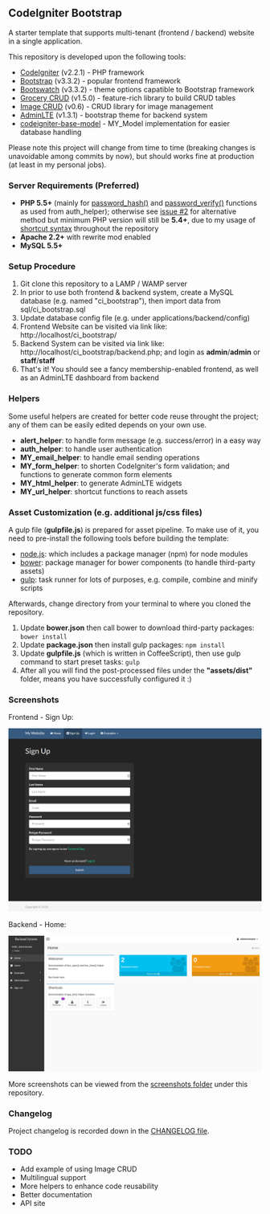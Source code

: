 ## CodeIgniter Bootstrap

A starter template that supports multi-tenant (frontend / backend) website in a single application.

This repository is developed upon the following tools: 
* [CodeIgniter](http://www.codeigniter.com/) (v2.2.1) - PHP framework
* [Bootstrap](http://getbootstrap.com/) (v3.3.2) - popular frontend framework
* [Bootswatch](http://bootswatch.com/) (v3.3.2) - theme options capatible to Bootstrap framework
* [Grocery CRUD](http://www.grocerycrud.com/) (v1.5.0) - feature-rich library to build CRUD tables
* [Image CRUD](http://www.grocerycrud.com/image-crud) (v0.6) - CRUD library for image management
* [AdminLTE](https://github.com/almasaeed2010/AdminLTE) (v1.3.1) - bootstrap theme for backend system
* [codeigniter-base-model](https://github.com/jamierumbelow/codeigniter-base-model) - MY_Model implementation for easier database handling 

Please note this project will change from time to time (breaking changes is unavoidable among commits by now), but should works fine at production (at least in my personal jobs). 


### Server Requirements (Preferred)

* **PHP 5.5+** (mainly for [password_hash()](http://php.net/manual/en/function.password-hash.php) and [password_verify()](http://php.net/manual/en/function.password-verify.php) functions as used from auth_helper); otherwise see [issue #2](https://github.com/waifung0207/ci_bootstrap/issues/2) for alternative method but minimum PHP version will still be **5.4+**, due to my usage of [shortcut syntax](http://php.net/manual/en/migration54.new-features.php) throughout the repository
* **Apache 2.2+** with rewrite mod enabled
* **MySQL 5.5+**


### Setup Procedure

1. Git clone this repository to a LAMP / WAMP server
2. In prior to use both frontend & backend system, create a MySQL database (e.g. named "ci_bootstrap"), then import data from sql/ci_bootstrap.sql
3. Update database config file (e.g. under applications/backend/config)
4. Frontend Website can be visited via link like: http://localhost/ci_bootstrap/
5. Backend System can be visited via link like: http://localhost/ci_bootstrap/backend.php; and login as **admin**/**admin** or **staff**/**staff**
6. That's it! You should see a fancy membership-enabled frontend, as well as an AdminLTE dashboard from backend


### Helpers

Some useful helpers are created for better code reuse throught the project; any of them can be easily edited depends on your own use. 

* **alert_helper**: to handle form message (e.g. success/error) in a easy way
* **auth_helper**: to handle user authentication
* **MY_email_helper**: to handle email sending operations
* **MY_form_helper**: to shorten CodeIgniter's form validation; and functions to generate common form elements
* **MY_html_helper**: to generate AdminLTE widgets
* **MY_url_helper**: shortcut functions to reach assets


### Asset Customization (e.g. additional js/css files)

A gulp file (**gulpfile.js**) is prepared for asset pipeline. To make use of it, you need to pre-install the following tools before building the template:

* [node.js](http://nodejs.org/): which includes a package manager (npm) for node modules
* [bower](http://bower.io/): package manager for bower components (to handle third-party assets)
* [gulp](http://gulpjs.com/): task runner for lots of purposes, e.g. compile, combine and minify scripts

Afterwards, change directory from your terminal to where you cloned the repository.

1. Update **bower.json** then call bower to download third-party packages: ```bower install```
2. Update **package.json** then install gulp packages: ```npm install```
3. Update **gulpfile.js** (which is written in CoffeeScript), then use gulp command to start preset tasks: ```gulp```
4. After all you will find the post-processed files under the **"assets/dist"** folder, means you have successfully configured it :)


### Screenshots

Frontend - Sign Up: 

![](screenshots/frontend_signup.png "Frontend Sign Up")

Backend - Home: 

![](screenshots/backend_home_admin.png "Backend Home")

More screenshots can be viewed from the [screenshots folder](https://github.com/waifung0207/ci_bootstrap/blob/master/screenshots/) under this repository.


### Changelog

Project changelog is recorded down in the [CHANGELOG file](https://github.com/waifung0207/ci_bootstrap/blob/master/CHANGELOG.md).


### TODO

* Add example of using Image CRUD
* Multilingual support
* More helpers to enhance code reusability
* Better documentation
* API site
